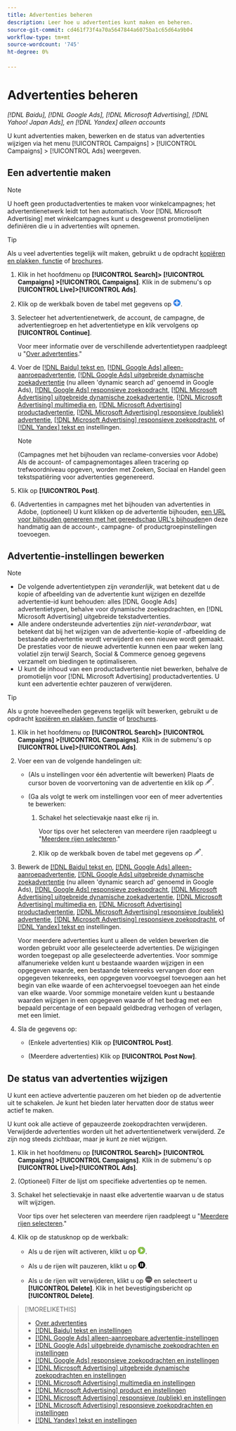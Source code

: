 ```yaml
---
title: Advertenties beheren
description: Leer hoe u advertenties kunt maken en beheren.
source-git-commit: cd461f73f4a70a5647844a6075ba1c65d64a9b04
workflow-type: tm+mt
source-wordcount: '745'
ht-degree: 0%

---
```


# Advertenties beheren

*[!DNL Baidu], [!DNL Google Ads], [!DNL Microsoft Advertising], [!DNL Yahoo! Japan Ads], en [!DNL Yandex] alleen accounts*

U kunt advertenties maken, bewerken en de status van advertenties wijzigen via het menu [!UICONTROL Campaigns] > [!UICONTROL Campaigns] > [!UICONTROL Ads] weergeven.

## Een advertentie maken

>[!NOTE]
>
>U hoeft geen productadvertenties te maken voor winkelcampagnes; het advertentienetwerk leidt tot hen automatisch. Voor [!DNL Microsoft Advertising] met winkelcampagnes kunt u desgewenst promotielijnen definiëren die u in advertenties wilt opnemen.

>[!TIP]
>
>Als u veel advertenties tegelijk wilt maken, gebruikt u de opdracht [kopiëren en plakken, functie](/help/search-social-commerce/campaign-management/campaigns/copy-paste.md) of [brochures](/help/search-social-commerce/campaign-management/bulksheets/bulksheet-about.md).

1. Klik in het hoofdmenu op **[!UICONTROL Search]> [!UICONTROL Campaigns] >[!UICONTROL Campaigns]**. Klik in de submenu&#39;s op **[!UICONTROL Live]>[!UICONTROL Ads]**.

1. Klik op de werkbalk boven de tabel met gegevens op ![Maken](/help/search-social-commerce/assets/add.png "Maken").

1. Selecteer het advertentienetwerk, de account, de campagne, de advertentiegroep en het advertentietype en klik vervolgens op **[!UICONTROL Continue]**.

   Voor meer informatie over de verschillende advertentietypen raadpleegt u &quot;[Over advertenties](ad-about.md).&quot;

1. Voer de [[!DNL Baidu] tekst en](ad-settings-baidu-text.md), [[!DNL Google Ads] alleen-aanroepadvertentie](ad-settings-google-call.md), [[!DNL Google Ads] uitgebreide dynamische zoekadvertentie](ad-settings-google-dsa.md) (nu alleen &#39;dynamic search ad&#39; genoemd in Google Ads), [[!DNL Google Ads] responsieve zoekopdracht](ad-settings-google-rsa.md), [[!DNL Microsoft Advertising] uitgebreide dynamische zoekadvertentie](ad-settings-microsoft-dsa.md), [[!DNL Microsoft Advertising] multimedia en](ad-settings-microsoft-multimedia.md), [[!DNL Microsoft Advertising] productadvertentie](ad-settings-microsoft-product.md), [[!DNL Microsoft Advertising] responsieve (publiek) advertentie](ad-settings-microsoft-responsive.md), [[!DNL Microsoft Advertising] responsieve zoekopdracht](ad-settings-microsoft-rsa.md), of [[!DNL Yandex] tekst en](ad-settings-yandex-text.md) instellingen.

   >[!NOTE]
   >
   >(Campagnes met het bijhouden van reclame-conversies voor Adobe) Als de account- of campagnemontages alleen tracering op trefwoordniveau opgeven, worden met Zoeken, Sociaal en Handel geen tekstspatiëring voor advertenties gegenereerd.

1. Klik op **[!UICONTROL Post]**.

1. (Advertenties in campagnes met het bijhouden van advertenties in Adobe, (optioneel) U kunt klikken op de advertentie bijhouden, [een URL voor bijhouden genereren met het gereedschap URL&#39;s bijhouden](/help/search-social-commerce/tools/click-tracking-url-generate.md)en deze handmatig aan de account-, campagne- of productgroepinstellingen toevoegen.

## Advertentie-instellingen bewerken

>[!NOTE]
>
>* De volgende advertentietypen zijn *veranderlijk*, wat betekent dat u de kopie of afbeelding van de advertentie kunt wijzigen en dezelfde advertentie-id kunt behouden: alles [!DNL Google Ads] advertentietypen, behalve voor dynamische zoekopdrachten, en [!DNL Microsoft Advertising] uitgebreide tekstadvertenties.
>* Alle andere ondersteunde advertenties zijn *niet-veranderbaar*, wat betekent dat bij het wijzigen van de advertentie-kopie of -afbeelding de bestaande advertentie wordt verwijderd en een nieuwe wordt gemaakt. De prestaties voor de nieuwe advertentie kunnen een paar weken lang volatiel zijn terwijl Search, Social &amp; Commerce genoeg gegevens verzamelt om biedingen te optimaliseren.
>* U kunt de inhoud van een productadvertentie niet bewerken, behalve de promotielijn voor [!DNL Microsoft Advertising] productadvertenties. U kunt een advertentie echter pauzeren of verwijderen.


>[!TIP]
>
>Als u grote hoeveelheden gegevens tegelijk wilt bewerken, gebruikt u de opdracht [kopiëren en plakken, functie](/help/search-social-commerce/campaign-management/campaigns/copy-paste.md) of [brochures](/help/search-social-commerce/campaign-management/bulksheets/bulksheet-about.md).

1. Klik in het hoofdmenu op **[!UICONTROL Search]> [!UICONTROL Campaigns] >[!UICONTROL Campaigns]**. Klik in de submenu&#39;s op **[!UICONTROL Live]>[!UICONTROL Ads]**.

1. Voer een van de volgende handelingen uit:

   * (Als u instellingen voor één advertentie wilt bewerken) Plaats de cursor boven de voorvertoning van de advertentie en klik op ![Bewerken](/help/search-social-commerce/assets/edit.png "Bewerken").

   * (Ga als volgt te werk om instellingen voor een of meer advertenties te bewerken:

      1. Schakel het selectievakje naast elke rij in.

         Voor tips over het selecteren van meerdere rijen raadpleegt u &quot;[Meerdere rijen selecteren](/help/search-social-commerce/common-tasks/navigation-editing-selection/multiple-rows-select.md).&quot;

      1. Klik op de werkbalk boven de tabel met gegevens op ![Bewerken](/help/search-social-commerce/assets/edit.png "Bewerken").

1. Bewerk de [[!DNL Baidu] tekst en](ad-settings-baidu-text.md), [[!DNL Google Ads] alleen-aanroepadvertentie](ad-settings-google-call.md), [[!DNL Google Ads] uitgebreide dynamische zoekadvertentie](ad-settings-google-dsa.md) (nu alleen &#39;dynamic search ad&#39; genoemd in Google Ads), [[!DNL Google Ads] responsieve zoekopdracht](ad-settings-google-rsa.md), [[!DNL Microsoft Advertising] uitgebreide dynamische zoekadvertentie](ad-settings-microsoft-dsa.md), [[!DNL Microsoft Advertising] multimedia en](ad-settings-microsoft-multimedia.md), [[!DNL Microsoft Advertising] productadvertentie](ad-settings-microsoft-product.md), [[!DNL Microsoft Advertising] responsieve (publiek) advertentie](ad-settings-microsoft-responsive.md), [[!DNL Microsoft Advertising] responsieve zoekopdracht](ad-settings-microsoft-rsa.md), of [[!DNL Yandex] tekst en](ad-settings-yandex-text.md) instellingen.

   Voor meerdere advertenties kunt u alleen de velden bewerken die worden gebruikt voor alle geselecteerde advertenties. De wijzigingen worden toegepast op alle geselecteerde advertenties. Voor sommige alfanumerieke velden kunt u bestaande waarden wijzigen in een opgegeven waarde, een bestaande tekenreeks vervangen door een opgegeven tekenreeks, een opgegeven voorvoegsel toevoegen aan het begin van elke waarde of een achtervoegsel toevoegen aan het einde van elke waarde. Voor sommige monetaire velden kunt u bestaande waarden wijzigen in een opgegeven waarde of het bedrag met een bepaald percentage of een bepaald geldbedrag verhogen of verlagen, met een limiet.

1. Sla de gegevens op:

   * (Enkele advertenties) Klik op **[!UICONTROL Post]**.

   * (Meerdere advertenties) Klik op **[!UICONTROL Post Now]**.

## De status van advertenties wijzigen

U kunt een actieve advertentie pauzeren om het bieden op de advertentie uit te schakelen. Je kunt het bieden later hervatten door de status weer actief te maken.

U kunt ook alle actieve of gepauzeerde zoekopdrachten verwijderen. Verwijderde advertenties worden uit het advertentienetwerk verwijderd. Ze zijn nog steeds zichtbaar, maar je kunt ze niet wijzigen.

1. Klik in het hoofdmenu op **[!UICONTROL Search]> [!UICONTROL Campaigns] >[!UICONTROL Campaigns]**. Klik in de submenu&#39;s op **[!UICONTROL Live]>[!UICONTROL Ads]**.

1. (Optioneel) Filter de lijst om specifieke advertenties op te nemen.

1. Schakel het selectievakje in naast elke advertentie waarvan u de status wilt wijzigen.

   Voor tips over het selecteren van meerdere rijen raadpleegt u &quot;[Meerdere rijen selecteren](/help/search-social-commerce/common-tasks/navigation-editing-selection/multiple-rows-select.md).&quot;

1. Klik op de statusknop op de werkbalk:

   * Als u de rijen wilt activeren, klikt u op ![Activeren](/help/search-social-commerce/assets/activate.png "Activeren").

   * Als u de rijen wilt pauzeren, klikt u op ![Pauzeren](/help/search-social-commerce/assets/pause.png "Pauzeren").

   * Als u de rijen wilt verwijderen, klikt u op ![Meer](/help/search-social-commerce/assets/more.png "Meer") en selecteert u **[!UICONTROL Delete]**. Klik in het bevestigingsbericht op **[!UICONTROL Delete]**.

>[!MORELIKETHIS]
>
>* [Over advertenties](ad-about.md)
>* [[!DNL Baidu] tekst en instellingen](ad-settings-baidu-text.md)
>* [[!DNL Google Ads] alleen-aanroepbare advertentie-instellingen](ad-settings-google-call.md)
>* [[!DNL Google Ads] uitgebreide dynamische zoekopdrachten en instellingen](ad-settings-google-dsa.md)
>* [[!DNL Google Ads] responsieve zoekopdrachten en instellingen](ad-settings-google-rsa.md)
>* [[!DNL Microsoft Advertising] uitgebreide dynamische zoekopdrachten en instellingen](ad-settings-microsoft-dsa.md)
>* [[!DNL Microsoft Advertising] multimedia en instellingen](ad-settings-microsoft-multimedia.md)
>* [[!DNL Microsoft Advertising] product en instellingen](ad-settings-microsoft-product.md)
>* [[!DNL Microsoft Advertising] responsieve (publiek) en instellingen](ad-settings-microsoft-responsive.md)
>* [[!DNL Microsoft Advertising] responsieve zoekopdrachten en instellingen](ad-settings-microsoft-rsa.md)
>* [[!DNL Yandex] tekst en instellingen](ad-settings-yandex-text.md)

